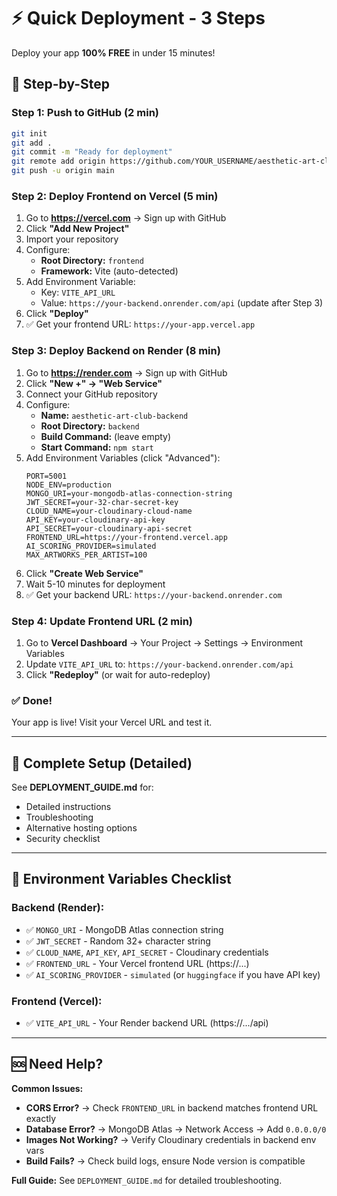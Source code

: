 # ⚡ Quick Deployment - 3 Steps

Deploy your app **100% FREE** in under 15 minutes!

## 🚀 Step-by-Step

### Step 1: Push to GitHub (2 min)
```bash
git init
git add .
git commit -m "Ready for deployment"
git remote add origin https://github.com/YOUR_USERNAME/aesthetic-art-club.git
git push -u origin main
```

### Step 2: Deploy Frontend on Vercel (5 min)

1. Go to **https://vercel.com** → Sign up with GitHub
2. Click **"Add New Project"**
3. Import your repository
4. Configure:
   - **Root Directory:** `frontend`
   - **Framework:** Vite (auto-detected)
5. Add Environment Variable:
   - Key: `VITE_API_URL`
   - Value: `https://your-backend.onrender.com/api` (update after Step 3)
6. Click **"Deploy"**
7. ✅ Get your frontend URL: `https://your-app.vercel.app`

### Step 3: Deploy Backend on Render (8 min)

1. Go to **https://render.com** → Sign up with GitHub
2. Click **"New +" → "Web Service"**
3. Connect your GitHub repository
4. Configure:
   - **Name:** `aesthetic-art-club-backend`
   - **Root Directory:** `backend`
   - **Build Command:** (leave empty)
   - **Start Command:** `npm start`
5. Add Environment Variables (click "Advanced"):
   ```
   PORT=5001
   NODE_ENV=production
   MONGO_URI=your-mongodb-atlas-connection-string
   JWT_SECRET=your-32-char-secret-key
   CLOUD_NAME=your-cloudinary-cloud-name
   API_KEY=your-cloudinary-api-key
   API_SECRET=your-cloudinary-api-secret
   FRONTEND_URL=https://your-frontend.vercel.app
   AI_SCORING_PROVIDER=simulated
   MAX_ARTWORKS_PER_ARTIST=100
   ```
6. Click **"Create Web Service"**
7. Wait 5-10 minutes for deployment
8. ✅ Get your backend URL: `https://your-backend.onrender.com`

### Step 4: Update Frontend URL (2 min)

1. Go to **Vercel Dashboard** → Your Project → Settings → Environment Variables
2. Update `VITE_API_URL` to: `https://your-backend.onrender.com/api`
3. Click **"Redeploy"** (or wait for auto-redeploy)

### ✅ Done!

Your app is live! Visit your Vercel URL and test it.

---

## 🎯 Complete Setup (Detailed)

See **DEPLOYMENT_GUIDE.md** for:
- Detailed instructions
- Troubleshooting
- Alternative hosting options
- Security checklist

---

## 📝 Environment Variables Checklist

### Backend (Render):
- ✅ `MONGO_URI` - MongoDB Atlas connection string
- ✅ `JWT_SECRET` - Random 32+ character string
- ✅ `CLOUD_NAME`, `API_KEY`, `API_SECRET` - Cloudinary credentials
- ✅ `FRONTEND_URL` - Your Vercel frontend URL (https://...)
- ✅ `AI_SCORING_PROVIDER` - `simulated` (or `huggingface` if you have API key)

### Frontend (Vercel):
- ✅ `VITE_API_URL` - Your Render backend URL (https://.../api)

---

## 🆘 Need Help?

**Common Issues:**
- **CORS Error?** → Check `FRONTEND_URL` in backend matches frontend URL exactly
- **Database Error?** → MongoDB Atlas → Network Access → Add `0.0.0.0/0`
- **Images Not Working?** → Verify Cloudinary credentials in backend env vars
- **Build Fails?** → Check build logs, ensure Node version is compatible

**Full Guide:** See `DEPLOYMENT_GUIDE.md` for detailed troubleshooting.

